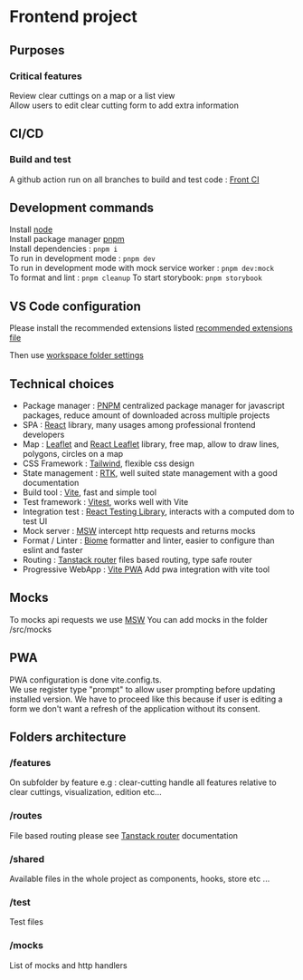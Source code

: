 # Frontend project

## Purposes

### Critical features

Review clear cuttings on a map or a list view  
Allow users to edit clear cutting form to add extra information

## CI/CD

### Build and test 
A github action run on all branches to build and test code : [Front CI](../.github/workflows/frontend-ci.yml)  

## Development commands

Install [node](https://nodejs.org/fr)  
Install package manager [pnpm](https://pnpm.io/fr/installation)  
Install dependencies : `pnpm i`  
To run in development mode : `pnpm dev`  
To run in development mode with mock service worker : `pnpm dev:mock`  
To format and lint : `pnpm cleanup`
To start storybook: `pnpm storybook`

## VS Code configuration

Please install the recommended extensions listed [recommended extensions file](../.vscode/extensions.json)

Then use [workspace folder settings](./.vscode/settings.json)

## Technical choices

- Package manager : [PNPM](https://pnpm.io/fr/) centralized package manager for javascript packages, reduce amount of downloaded across multiple projects
- SPA : [React](https://fr.react.dev/) library, many usages among professional frontend developers
- Map : [Leaflet](https://leafletjs.com/) and [React Leaflet](https://react-leaflet.js.org/) library, free map, allow to draw lines, polygons, circles on a map
- CSS Framework : [Tailwind](https://tailwindcss.com/), flexible css design
- State management : [RTK](https://redux-toolkit.js.org/), well suited state management with a good documentation
- Build tool : [Vite](https://vite.dev/), fast and simple tool
- Test framework : [Vitest](https://vitest.dev/), works well with Vite
- Integration test : [React Testing Library](https://testing-library.com/docs/react-testing-library/intro/), interacts with a computed dom to test UI
- Mock server : [MSW](https://mswjs.io/) intercept http requests and returns mocks
- Format / Linter : [Biome](https://biomejs.dev/) formatter and linter, easier to configure than eslint and faster
- Routing : [Tanstack router](https://tanstack.com/router/latest) files based routing, type safe router
- Progressive WebApp : [Vite PWA](https://vite-pwa-org.netlify.app/guide/pwa-minimal-requirements.html) Add pwa integration with vite tool

## Mocks

To mocks api requests we use [MSW](https://mswjs.io/)
You can add mocks in the folder /src/mocks

## PWA

PWA configuration is done vite.config.ts.  
We use register type "prompt" to allow user prompting before updating installed version. We have to proceed like this because if user is editing a form we don't want a refresh of the application without its consent.

## Folders architecture

### /features

On subfolder by feature e.g : clear-cutting handle all features relative to clear cuttings, visualization, edition etc...

### /routes

File based routing please see [Tanstack router](https://tanstack.com/router/latest) documentation

### /shared

Available files in the whole project as components, hooks, store etc ...

### /test

Test files

### /mocks

List of mocks and http handlers



